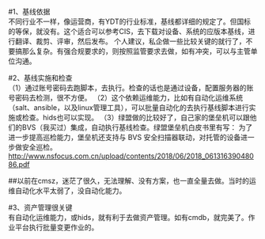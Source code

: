 #1、基线依据<br>
不同行业不一样，像运营商，有YDT的行业标准，基线都详细的规定了。但国标的等保，就没有。这个适合可以参考CIS，去下载对设备、系统的应版本基线，进行翻译、裁剪、评审，然后发布。
个人建议，私企做一些比较关键的就行了，不要搞那么复杂。有强合规要求的，则按照监管要求去做，如有冲突，可以与主管单位沟通。

#2、基线实施和检查<br>
（1）通过账号密码去跑脚本，去执行。检查的话也是通过设备，配置服务器的账号密码去检测，很不方便。
（2）这个依赖运维能力，比如有自动化运维系统（salt、ansible，以及linux管理工具），可以批量自动化的去执行基线脚本进行实施或检查。hids也可以实现。
（3）绿盟做的比较好了，自己家的堡垒机可以跟他们的BVS（我买过）集成，自动执行基线检查。绿盟堡垒机白皮书里有写：
    为了进一步提高巡检能力，堡垒机还支持与 BVS 安全扫描器联动，对托管的设备进一步做安全巡检。   http://www.nsfocus.com.cn/upload/contents/2018/06/2018_06131639048086.pdf

##以前在cmsz，迷茫了很久，无法理解、没有方案，也一直全量去做。当时的运维自动化水平太弱了，没自动化能力。<br>

#3、资产管理很关键<br>
有自动化运维能力，或hids，就有利于去做资产管理。如有cmdb，就完美了。作业平台执行批量变更作业的。
